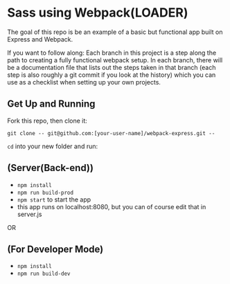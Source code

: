 # Sass using Webpack(LOADER)

The goal of this repo is be an example of a basic but functional app built on Express and Webpack.

If you want to follow along: Each branch in this project is a step along the path to creating a fully functional webpack setup. In each branch, there will be a documentation file that lists out the steps taken in that branch (each step is also roughly a git commit if you look at the history) which you can use as a checklist when setting up your own projects. 


## Get Up and Running

Fork this repo, then clone it:

```
git clone -- git@github.com:[your-user-name]/webpack-express.git --
```

`cd` into your new folder and run:

## (Server(Back-end))

- ```npm install```
- ```npm run build-prod```
- ```npm start``` to start the app
- this app runs on localhost:8080, but you can of course edit that in server.js

OR 

## (For Developer Mode)

- ```npm install```
- ```npm run build-dev```

